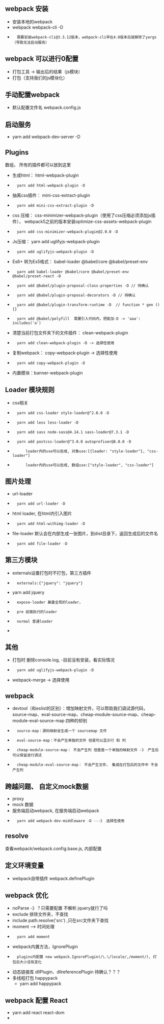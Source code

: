 ## webpack 安装
-   安装本地的webpack
-   webpack webpack-cli -D
-       需要安装webpack-cli@3.3.12版本，webpack-cli早在4.0版本后就移除了yargs（导致无法启动服务）

## webpack 可以进行0配置
-   打包工具 -> 输出后的结果（js模块）
-   打包（支持我们的js模块化）

## 手动配置webpack
-   默认配置文件名 webpack.config.js

##  启动服务
-   yarn add webpack-dev-server -D

## Plugins
数组， 所有的插件都可以放到这里
-   生成html： html-webpack-plugin
-       yarn add html-webpack-plugin -D
-   抽离css插件： mini-css-extract-plugin
-       yarn add mini-css-extract-plugin -D
-   css 压缩： css-minimizer-webpack-plugin（使用了css压缩必须添加js插件）， webpack5之前的版本安装optimize-css-assets-webpack-plugin
-       yarn add css-minimizer-webpack-plugin@2.0.0 -D
-   Js压缩： yarn add uglifyjs-webpack-plugin
-       yarn add uglifyjs-webpack-plugin -D
-   Es6+ 转为Es5格式： babel-loader @babel/core @babel/preset-env
-       yarn add babel-loader @babel/core @babel/preset-env @babel/preset-react -D
-       yarn add @babel/plugin-proposal-class-properties -D // 待确认
-       yarn add @babel/plugin-proposal-decorators -D // 待确认
-       yarn add @babel/plugin-transform-runtime -D  // function * gen () {}
-       yarn add @babel/polyfill  需要引入代码内，把能加-D -> 'aaa': includes('a')
-   清楚当前打包文件夹下的文件插件： clean-webpack-plugin
-       yarn add clean-webpack-plugin -D -> 选择性使用
-   复制webpack：  copy-webpack-plugin  -> 选择性使用
-       yarn add copy-webpack-plugin -D
-   内置模块：banner-webpack-plugin 

## Loader 模块规则
-   css相关
-       yarn add css-loader style-loader@^2.0.0 -D
-       yarn add less less-loader -D
-       yarn add sass node-sass@4.14.1 sass-loader@7.3.1 -D
-       yarn add postcss-loader@^3.0.0 autoprefixer@8.0.0 -D
-           loader内的use可以些成, 对象use:[{loader: "style-loader"}, "css-loader"]
-           loader内的use可以些成, 数组use:["style-loader", "css-loader"] 

## 图片处理 
-   url-loader
-       yarn add url-loader -D
-   html loader, 在html内引入图片
-       yarn add html-withimg-loader -D
-   file-loader 默认会在内部生成一张图片，到dist目录下，返回生成后的文件名
-       yarn add file-loader -D

## 第三方模块
-   externals设置打包时不打包，第三方插件
-       externals:{"jquery": "jquery"}
-   yarn add jquery
-       expose-loader 暴露全局的loader， 
-       pre 前面执行的loader
-       normal 普通loader
-       

## 其他
-   打包时 删除console.log,  -目前没有安装，看实际情况
-       yarn add uglifyjs-webpack-plugin -D
-   webpack-merge -> 选择使用

## webpack
-   devtool（和eslist的区别）：增加映射文件，可以帮助我们调试源代码， source-map、eval-source-map、cheap-module-source-map、cheap-module-eval-source-map 四种的却别
-       source-map：源码映射会生成一个 sourcemap 文件   
-       eval-source-map：不会产生单独的文件 但是可以显示行 和 列  
-       cheap-module-source-map： 不会产生列 但是是一个单独的映射文件 -》 产生后可以保留进行调试
-       cheap-module-eval-source-map： 不会产生文件， 集成在打包后的文件中 不会产生列


## 跨越问题、 自定义mock数据
-   proxy
-   mock 数据
-   服务端启动webpack, 在服务端启动webpack
-       yarn add webpack-dev-middleware -D ---》 选择性使用

## resolve
查看webpack/webpack.config.base.js, 内部配置

## 定义环境变量
-    webpack自带插件  webpack.definePlugin

## webpack 优化
-   noParse   -》？只需要配置 不解析 jquery就行了吗
-   exclude 排除文件夹，不查找
-   include path.resolve('src') ,只在src文件夹下查找
-   moment --> 时间处理 
-       yarn add moment
-   webpack内置方法，IgnorePlugin
-       plugins内配置 new webpack.IgnorePlugin(/\.\/locale/,/moment/), 打包后大小没有变化
-   动态链接库 dllPlugin、dllreferencePlugin 待确认？？？
-   多线程打包 happypack
    -   yarn add happypack

## webpack 配置 React
-   yarn add react react-dom
-   
